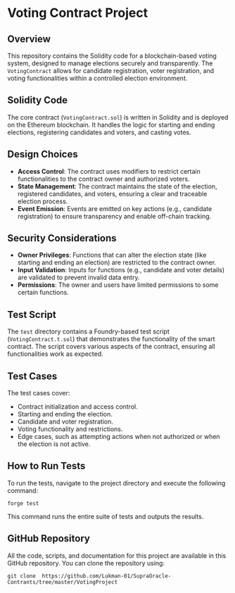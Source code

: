 # Voting Contract Project

## Overview
This repository contains the Solidity code for a blockchain-based voting system, designed to manage elections securely and transparently. The `VotingContract` allows for candidate registration, voter registration, and voting functionalities within a controlled election environment.

## Solidity Code
The core contract (`VotingContract.sol`) is written in Solidity and is deployed on the Ethereum blockchain. It handles the logic for starting and ending elections, registering candidates and voters, and casting votes.

## Design Choices
- **Access Control**: The contract uses modifiers to restrict certain functionalities to the contract owner and authorized voters.
- **State Management**: The contract maintains the state of the election, registered candidates, and voters, ensuring a clear and traceable election process.
- **Event Emission**: Events are emitted on key actions (e.g., candidate registration) to ensure transparency and enable off-chain tracking.

## Security Considerations
- **Owner Privileges**: Functions that can alter the election state (like starting and ending an election) are restricted to the contract owner.
- **Input Validation**: Inputs for functions (e.g., candidate and voter details) are validated to prevent invalid data entry.
- **Permissions**: The owner and users have limited permissions to some certain functions.

## Test Script
The `test` directory contains a Foundry-based test script (`VotingContract.t.sol`) that demonstrates the functionality of the smart contract. The script covers various aspects of the contract, ensuring all functionalities work as expected.

## Test Cases
The test cases cover:
- Contract initialization and access control.
- Starting and ending the election.
- Candidate and voter registration.
- Voting functionality and restrictions.
- Edge cases, such as attempting actions when not authorized or when the election is not active.

## How to Run Tests
To run the tests, navigate to the project directory and execute the following command:
```
forge test
```
This command runs the entire suite of tests and outputs the results.

## GitHub Repository
All the code, scripts, and documentation for this project are available in this GitHub repository. You can clone the repository using:
```
git clone  https://github.com/Lukman-01/SupraOracle-Contrants/tree/master/VotingProject
```

 